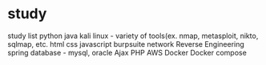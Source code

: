 # study
study list
python
java
kali linux - variety of tools(ex. nmap, metasploit, nikto, sqlmap, etc.
html
css
javascript
burpsuite
network
Reverse Engineering
spring
database - mysql, oracle
Ajax
PHP
AWS
Docker
Docker compose
